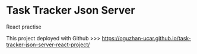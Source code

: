 # Task Tracker Json Server

React practise

This project deployed with Github >>> https://oguzhan-ucar.github.io/task-tracker-json-server-react-project/
